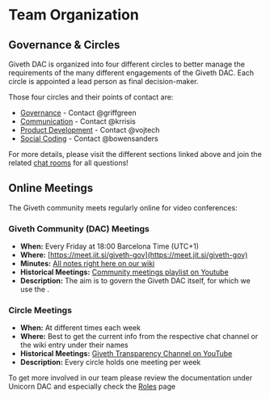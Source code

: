 # Team Organization

## <a name="teamorga_circles">Governance & Circles</a>
Giveth DAC is organized into four different circles to better manage the requirements of the many different engagements of the Giveth DAC. Each circle is appointed a lead person as final decision-maker.

Those four circles and their points of contact are:

  - [Governance](../../governance) - Contact @griffgreen
  - [Communication](../../communications) - Contact @krrisis
  - [Product Development](../../dapp) - Contact @vojtech
  - [Social Coding](../../social-coding) - Contact @bowensanders

For more details, please visit the different sections linked above and join the related [chat rooms](http://join.giveth.io) for all questions!

## <a name="teamorga_online_meetings">Online Meetings</a>
The Giveth community meets regularly online for video conferences:

### Giveth Community (DAC) Meetings
  - **When:** Every Friday at 18:00 Barcelona Time (UTC+1)
  - **Where:** [https://meet.jit.si/giveth-gov](https://meet.jit.si/giveth-gov)
  - **Minutes:** [All notes right here on our wiki](../meeting-notes/)
  - **Historical Meetings:** [Community meetings playlist on Youtube](https://www.youtube.com/watch?v=030qm_AqWl4&list=PL6oqELoqsEmpe1oycj7bJm_CdHZ-CGBJ6)
  - **Description:** The aim is to govern the Giveth DAC itself, for which we use the .

### Circle Meetings
- **When:** At different times each week
- **Where:** Best to get the current info from the respective chat channel or the wiki entry under their names
- **Historical Meetings:** [Giveth Transparency Channel on YouTube](https://www.youtube.com/channel/UCdqmP4axeI1hNmX20aZsOwg/videos)
- **Description:** Every circle holds one meeting per week

To get more involved in our team please review the documentation under Unicorn DAC and especially check the [Roles](../governance/unicorn-dac/roles) page
